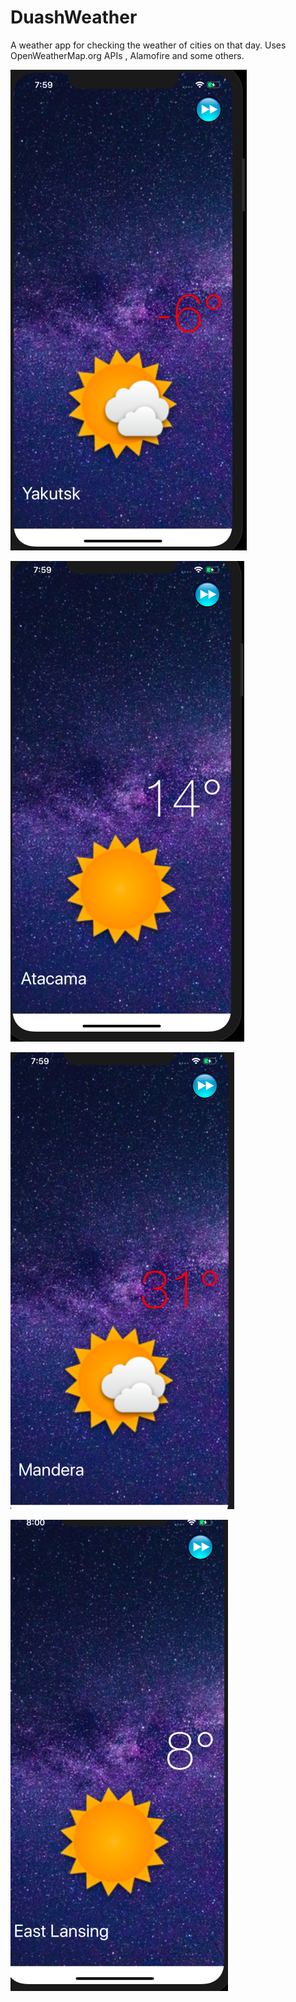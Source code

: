 # DuashWeather
A weather app for checking the weather of cities on that day. Uses OpenWeatherMap.org APIs , Alamofire and some others.



![Alt text](/images/cit1.png?raw=true "Optional Title")

![Alt text](/images/cit2.png?raw=true "Optional Title")


![Alt text](/images/cit3.png?raw=true "Optional Title")

![Alt text](/images/cit4.png?raw=true "Optional Title")





